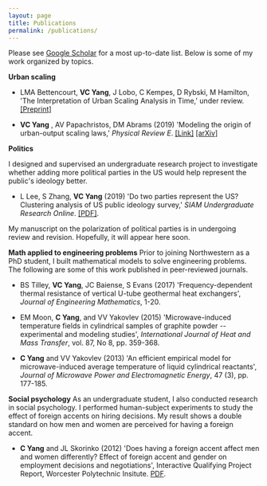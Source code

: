 ```yaml
---
layout: page
title: Publications
permalink: /publications/
---
```

Please see [Google Scholar](https://scholar.google.com/citations?hl=en&user=-dMTyjIAAAAJ&view_op=list_works&sortby=pubdate) for a most up-to-date list. Below is some of my work organized by topics. 


**Urban scaling**

* LMA Bettencourt, **VC Yang**, J Lobo, C Kempes, D Rybski, M Hamilton, 'The Interpretation of Urban Scaling Analysis in Time,' under review. [[Preprint]](https://papers.ssrn.com/sol3/papers.cfm?abstract_id=3459540) 

* **VC Yang** , AV Papachristos, DM Abrams (2019) 'Modeling the origin of urban-output scaling laws,' *Physical Review E*. [[Link]](https://journals.aps.org/pre/abstract/10.1103/PhysRevE.100.032306) [[arXiv]](http://arxiv.org/abs/1712.00476)

**Politics**

I designed and supervised an undergraduate research project to investigate whether adding more political parties in the US would help represent the public's ideology better.

* L Lee, S Zhang, **VC Yang** (2019) 'Do two parties represent the US? Clustering analysis of US public ideology survey,' _SIAM Undergraduate Research Online_. [[PDF]](https://www.siam.org/Portals/0/Publications/SIURO/Vol12/S01651.pdf?ver=2019-07-01-152228-507). 

My manuscript on the polarization of political parties is in undergoing review and revision. Hopefully, it will appear here soon. 

**Math applied to engineering problems**
Prior to joining Northwestern as a PhD student, I built mathematical models to solve engineering problems. The following are some of this work published in peer-reviewed journals. 

* BS Tilley, **VC Yang**, JC Baiense, S Evans (2017) 'Frequency-dependent thermal resistance of vertical U-tube geothermal heat exchangers', _Journal of Engineering Mathematics_, 1-20.

* EM Moon, **C Yang**, and VV Yakovlev (2015) 'Microwave-induced temperature fields in cylindrical samples of graphite powder -- experimental and modeling studies', _International Journal of Heat and Mass Transfer_, vol. 87, No 8, pp. 359-368.

* **C Yang** and VV Yakovlev (2013) 'An efficient empirical model for microwave-induced average temperature of liquid cylindrical reactants', _Journal of Microwave Power and Electromagnetic Energy_, 47 (3), pp. 177-185.

**Social psychology**
As an undergraduate student, I also conducted research in social psychology. I performed human-subject experiments to study the effect of foreign accents on hiring decisions. My result shows a double standard on how men and women are perceived for having a foreign accent.

* **C Yang** and JL Skorinko (2012) 'Does having a foreign accent affect men and women differently? Effect of foreign accent and gender on employment decisions and negotiations', Interactive Qualifying Project Report, Worcester Polytechnic Insitute. [PDF](https://web.wpi.edu/Pubs/E-project/Available/E-project-043012-143024/unrestricted/Accent_Study_Final_Report.pdf).
